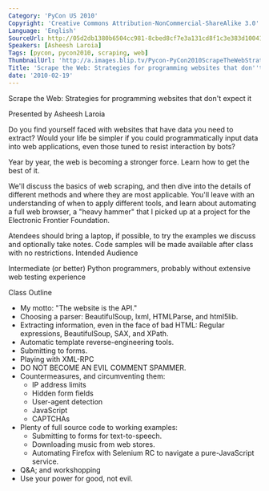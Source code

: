 ```yaml
---
Category: 'PyCon US 2010'
Copyright: 'Creative Commons Attribution-NonCommercial-ShareAlike 3.0'
Language: 'English'
SourceUrl: http://05d2db1380b6504cc981-8cbed8cf7e3a131cd8f1c3e383d10041.r93.cf2.rackcdn.com/pycon-us-2010/256_scrape-the-web-strategies-for-programming-websites-that-don-t-expect-it.m4v
Speakers: [Asheesh Laroia]
Tags: [pycon, pycon2010, scraping, web]
ThumbnailUrl: 'http://a.images.blip.tv/Pycon-PyCon2010ScrapeTheWebStrategiesForProgrammingWebsitesTha613-141.jpg'
Title: 'Scrape the Web: Strategies for programming websites that don''t expect it'
date: '2010-02-19'
---
```

Scrape the Web: Strategies for programming websites that don't expect it

  
Presented by Asheesh Laroia

  
Do you find yourself faced with websites that have data you need to extract?
Would your life be simpler if you could programmatically input data into web
applications, even those tuned to resist interaction by bots?

  
Year by year, the web is becoming a stronger force. Learn how to get the best
of it.

  
We'll discuss the basics of web scraping, and then dive into the details of
different methods and where they are most applicable. You'll leave with an
understanding of when to apply different tools, and learn about automating a
full web browser, a "heavy hammer" that I picked up at a project for the
Electronic Frontier Foundation.

  
Atendees should bring a laptop, if possible, to try the examples we discuss
and optionally take notes. Code samples will be made available after class
with no restrictions. Intended Audience

  
Intermediate (or better) Python programmers, probably without extensive web
testing experience

  
Class Outline

  * My motto: "The website is the API." 
  * Choosing a parser: BeautifulSoup, lxml, HTMLParse, and html5lib. 
  * Extracting information, even in the face of bad HTML: Regular expressions, BeautifulSoup, SAX, and XPath. 
  * Automatic template reverse-engineering tools. 
  * Submitting to forms. 
  * Playing with XML-RPC 
  * DO NOT BECOME AN EVIL COMMENT SPAMMER. 
  * Countermeasures, and circumventing them: 
    * IP address limits 
    * Hidden form fields 
    * User-agent detection 
    * JavaScript 
    * CAPTCHAs 
  * Plenty of full source code to working examples: 
    * Submitting to forms for text-to-speech. 
    * Downloading music from web stores. 
    * Automating Firefox with Selenium RC to navigate a pure-JavaScript service. 
  * Q&A; and workshopping 
  * Use your power for good, not evil. 

